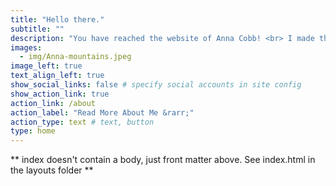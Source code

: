 ```yaml
---
title: "Hello there."
subtitle: ""
description: "You have reached the website of Anna Cobb! <br> I made this website to serve three purposes:<br> 1) to act as my own (mostly) custom-designed online portfolio for my thoughts and projects. <br> 2) to enlighten those who are interested in knowing more about me. <br> 3) to inform those who are interested in learning more about or doing the things I have done (a limited but growing list)."
images:
  - img/Anna-mountains.jpeg
image_left: true
text_align_left: true
show_social_links: false # specify social accounts in site config
show_action_link: true
action_link: /about
action_label: "Read More About Me &rarr;"
action_type: text # text, button
type: home
---
```


** index doesn't contain a body, just front matter above.
See index.html in the layouts folder **
